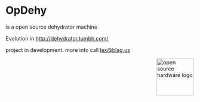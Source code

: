 OpDehy
======

is a open source dehydrator machine

Evolution in http://dehydrator.tumblr.com/

project in development. more info call lex@blag.us

<img src="https://raw.github.com/rascalmicro/oshw-logo/gh-pages/logos/oshw-logo-100-px.png" alt="open source hardware logo" width="100" height="100" style="float:right;" />
